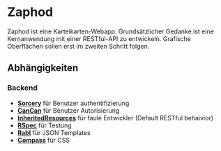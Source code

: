 # Zaphod
Zaphod ist eine Karteikarten-Webapp. Grundsätzlicher Gedanke ist eine Kernanwendung mit einer RESTful-API zu entwickeln. Grafische Oberflächen sollen erst im zweiten Schritt folgen.

## Abhängigkeiten
### Backend
* **[Sorcery]** für Benutzer authentifizierung
* **[CanCan]** für Benutzer Autorisierung
* **[InheritedResources]** für faule Entwickler (Default RESTful behaivior)
* **[RSpec]** für Testung
* **[Rabl]** für JSON Templates
* **[Compass]** für CSS



[Sorcery]: https://github.com/NoamB/sorcery
[CanCan]: https://github.com/ryanb/cancan
[InheritedResources]: https://github.com/josevalim/inherited_resources
[RSpec]: http://rspec.info/
[Rabl]: https://github.com/nesquena/rabl
[Compass]: http://compass-style.org/